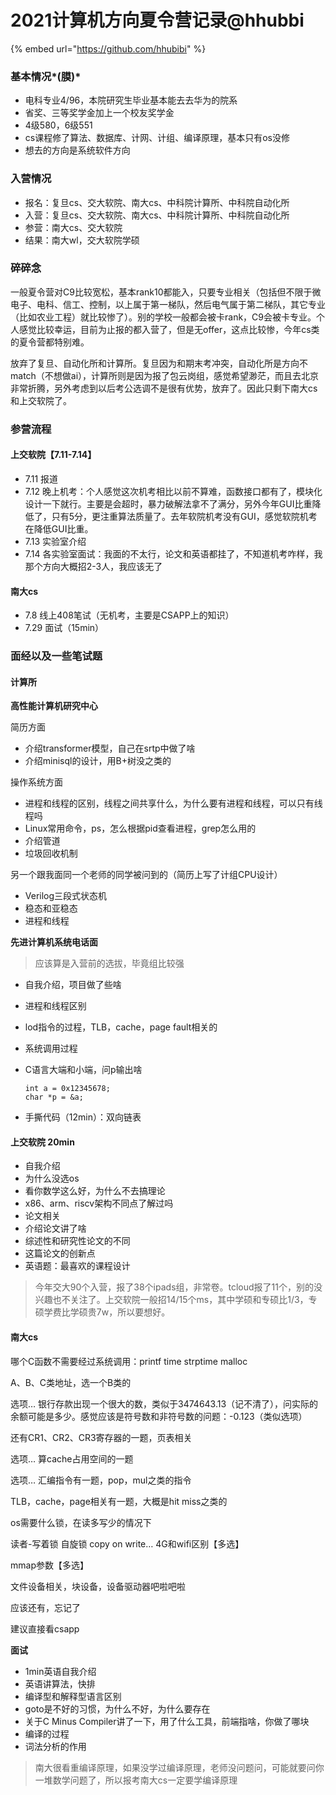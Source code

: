 # 2021计算机方向夏令营记录@hhubbi

{% embed url="https://github.com/hhubibi" %}

### 基本情况\*\(膜\)\*

* 电科专业4/96，本院研究生毕业基本能去去华为的院系
* 省奖、三等奖学金加上一个校友奖学金
* 4级580，6级551
* cs课程修了算法、数据库、计网、计组、编译原理，基本只有os没修
* 想去的方向是系统软件方向

### 入营情况

* 报名：复旦cs、交大软院、南大cs、中科院计算所、中科院自动化所
* 入营：复旦cs、交大软院、南大cs、中科院计算所、中科院自动化所
* 参营：南大cs、交大软院
* 结果：南大wl，交大软院学硕

### 碎碎念

一般夏令营对C9比较宽松，基本rank10都能入，只要专业相关（包括但不限于微电子、电科、信工、控制，以上属于第一梯队，然后电气属于第二梯队，其它专业（比如农业工程）就比较惨了）。别的学校一般都会被卡rank，C9会被卡专业。个人感觉比较幸运，目前为止报的都入营了，但是无offer，这点比较惨，今年cs类的夏令营都特别难。

放弃了复旦、自动化所和计算所。复旦因为和期末考冲突，自动化所是方向不match（不想做ai），计算所则是因为报了包云岗组，感觉希望渺茫，而且去北京非常折腾，另外考虑到以后考公选调不是很有优势，放弃了。因此只剩下南大cs和上交软院了。

### 参营流程

#### 上交软院【7.11-7.14】

* 7.11 报道
* 7.12 晚上机考：个人感觉这次机考相比以前不算难，函数接口都有了，模块化设计一下就行。主要是会超时，暴力破解法拿不了满分，另外今年GUI比重降低了，只有5分，更注重算法质量了。去年软院机考没有GUI，感觉软院机考在降低GUI比重。
* 7.13 实验室介绍
* 7.14 各实验室面试：我面的不太行，论文和英语都挂了，不知道机考咋样，我那个方向大概招2-3人，我应该无了

#### 南大cs

* 7.8 线上408笔试（无机考，主要是CSAPP上的知识）
* 7.29 面试（15min）

### 面经以及一些笔试题

#### 计算所

**高性能计算机研究中心**

简历方面

* 介绍transformer模型，自己在srtp中做了啥
* 介绍minisql的设计，用B+树没之类的

操作系统方面

* 进程和线程的区别，线程之间共享什么，为什么要有进程和线程，可以只有线程吗
* Linux常用命令，ps，怎么根据pid查看进程，grep怎么用的
* 介绍管道
* 垃圾回收机制

另一个跟我面同一个老师的同学被问到的（简历上写了计组CPU设计）

* Verilog三段式状态机
* 稳态和亚稳态
* 进程和线程

**先进计算机系统电话面**

> 应该算是入营前的选拔，毕竟组比较强

* 自我介绍，项目做了些啥
* 进程和线程区别
* lod指令的过程，TLB，cache，page fault相关的
* 系统调用过程
* C语言大端和小端，问p输出啥

  ```text
  int a = 0x12345678;
  char *p = &a;
  ```

* 手撕代码（12min）：双向链表

#### 上交软院 20min

* 自我介绍
* 为什么没选os
* 看你数学这么好，为什么不去搞理论
* x86、arm、riscv架构不同点了解过吗
* 论文相关
* 介绍论文讲了啥
* 综述性和研究性论文的不同
* 这篇论文的创新点
* 英语题：最喜欢的课程设计

> 今年交大90个入营，报了38个ipads组，非常卷。tcloud报了11个，别的没兴趣也不关注了。上交软院一般招14/15个ms，其中学硕和专硕比1/3，专硕学费比学硕贵7w，所以要想好。

#### 南大cs

哪个C函数不需要经过系统调用：printf time strptime malloc 

A、B、C类地址，选一个B类的

选项… 银行存款出现一个很大的数，类似于3474643.13（记不清了），问实际的余额可能是多少。感觉应该是符号数和非符号数的问题：-0.123（类似选项） 

还有CR1、CR2、CR3寄存器的一题，页表相关

选项… 算cache占用空间的一题

选项… 汇编指令有一题，pop，mul之类的指令

TLB，cache，page相关有一题，大概是hit miss之类的

os需要什么锁，在读多写少的情况下

读者-写着锁 自旋锁 copy on write… 4G和wifi区别【多选】

mmap参数【多选】

文件设备相关，块设备，设备驱动器吧啦吧啦

应该还有，忘记了

建议直接看csapp

**面试**

* 1min英语自我介绍
* 英语讲算法，快排
* 编译型和解释型语言区别
* goto是不好的习惯，为什么不好，为什么要存在
* 关于C Minus Compiler讲了一下，用了什么工具，前端指啥，你做了哪块
* 编译的过程
* 词法分析的作用

> 南大很看重编译原理，如果没学过编译原理，老师没问题问，可能就要问你一堆数学问题了，所以报考南大cs一定要学编译原理

